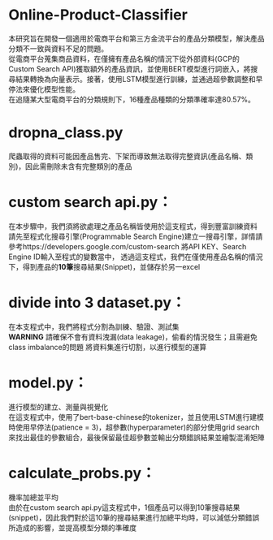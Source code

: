 # Online-Product-Classifier
本研究旨在開發一個適用於電商平台和第三方金流平台的產品分類模型，解決產品分類不一致與資料不足的問題。  
從電商平台蒐集商品資料，在僅擁有產品名稱的情況下從外部資料(GCP的Custom Search API)獲取額外的產品資訊，並使用BERT模型進行詞嵌入，將搜尋結果轉換為向量表示。接著，使用LSTM模型進行訓練，並通過超參數調整和早停法來優化模型性能。  
在追隨某大型電商平台的分類規則下，16種產品種類的分類準確率達80.57%。

# dropna_class.py
爬蟲取得的資料可能因產品售完、下架而導致無法取得完整資訊(產品名稱、類別)，因此需刪除未含有完整類別的產品

# custom search api.py：
在本步驟中，我們須將欲處理之產品名稱皆使用於這支程式，得到豐富訓練資料  
請先至程式化搜尋引擎(Programmable Search Engine)建立一搜尋引擎，詳情請參考https://developers.google.com/custom-search
將API KEY、Search Engine ID輸入至程式的變數當中，
透過這支程式，我們在僅使用產品名稱的情況下，得到產品的**10筆**搜尋結果(Snippet)，並儲存於另一excel

# divide into 3 dataset.py：
在本支程式中，我們將程式分割為訓練、驗證、測試集  
**WARNING** 請確保不會有資料洩漏(data leakage)，偷看的情況發生；且需避免class imbalance的問題
將資料集進行切割，以進行模型的運算

# model.py：
進行模型的建立、測量與視覺化  
在這支程式中，使用了bert-base-chinese的tokenizer，並且使用LSTM進行建模時使用早停法(patience = 3)，超參數(hyperparameter)的部分使用grid search來找出最佳的參數組合，最後保留最佳超參數並輸出分類錯誤結果並繪製混淆矩陣

# calculate_probs.py：
機率加總並平均  
由於在custom search api.py這支程式中，1個產品可以得到10筆搜尋結果(snippet)，因此我們對於這10筆的搜尋結果進行加總平均時，可以減低分類錯誤所造成的影響，並提高模型分類的準確度
